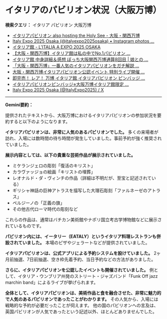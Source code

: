 # イタリアのパビリオン状況（大阪万博）

**検索クエリ：** イタリア パビリオン 大阪万博

- [イタリアパビリオン also hosting the Holy See - 大阪・関西万博](https://www.expo2025.or.jp/official-participant/italy/)
- [Italy Expo 2025 Osaka (@italyexpo2025osaka) • Instagram photos ...](https://www.instagram.com/italyexpo2025osaka/?hl=ja)
- [イタリア館 - L'ITALIA A EXPO 2025 OSAKA](https://www.italyexpo2025osaka.it/ja/itariaguan)
- [【大阪・関西万博】イタリア館は私の中でNo.1パビリオン ...](https://yukonosuke.com/entry/osaka_banpaku_italy)
- [イタリア館 中身詳細＆感想 ぼっち大阪関西万博通算8回目 | 娘との ...](https://ameblo.jp/wakochi0316/entry-12905719318.html)
- [「大阪・関西万博」一番人気のイタリアパビリオンをガチ解説 ...](https://lovewalker.jp/elem/000/004/268/4268276/)
- [大阪・関西万博イタリアパビリオン公認イベント 特別ライブ開催 ...](https://prtimes.jp/main/html/rd/p/000000009.000099144.html)
- [即完売！ レア！ 万博 イタリア館 イタリアパビリオン ピンバッジ ...](https://venizum.com/28410201372.htm)
- [イタリアパビリオンピンバッジ⭐︎大阪万博イタリア館限定 ...](https://proyectobigbang.com.ar/253571evugetidm71t.htm)
- [Italy Expo 2025 Osaka (@ItalyExpo2025) / X](https://x.com/italyexpo2025)


---

**Gemini要約：**

提供されたテキストから、大阪万博におけるイタリアパビリオンの参加状況を要約すると以下のようになります。

**イタリアパビリオンは、非常に人気のあるパビリオンでした。**  多くの来場者が訪れ、入場には数時間の待ち時間が発生していました。事前予約が強く推奨されていました。

**展示内容としては、以下の貴重な芸術作品が展示されていました。**

* ミケランジェロの彫刻「復活のキリスト」
* カラヴァッジョの絵画「キリストの埋葬」
* レオナルド・ダ・ヴィンチの作品（詳細は不明だが、至宝と記述されている）
* ギリシャ神話の巨神アトラスを描写した大理石彫刻「ファルネーゼのアトラス」
* ペルジーノの「正義の旗」
* その他古代ローマ時代の彫刻など

これらの作品は、通常はバチカン美術館やナポリ国立考古学博物館などに展示されているものです。

**パビリオン内には、イータリー（EATALY）というイタリア料理レストランも併設されていました。** 本場のピザやジェラートなどが提供されていました。

**イタリアパビリオンは、公式アプリによる予約システムを設けていました。**  2ヶ月前抽選、7日前抽選、空き枠先着予約、当日予約などの方法がありました。

**さらに、イタリアパビリオンを公認したイベントも開催されていました。** 例として、イタリア・ウンブリア州発のストリート・ジャズバンド「Funk Off jazz marchin band」によるライブが挙げられます。

**全体として、イタリアパビリオンは、美術作品と食を融合させた、非常に魅力的で人気のあるパビリオンであったことがわかります。**  その人気から、入場には戦略的な予約が必要だったことが伺えます。  他の国のパビリオンへの言及は、英国パビリオンが人気であったという記述以外、ほとんどありませんでした。

